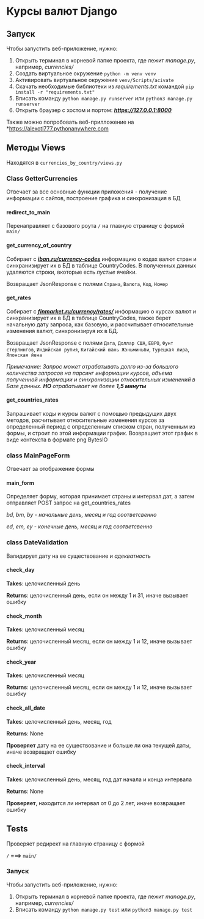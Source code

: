 # Курсы валют Django

## Запуск

Чтобы запустить веб-приложение, нужно:
1. Открыть терминал в корневой папке проекта, где лежит _manage.py_, например, _currencies/_
2. Создать виртуальное окружение `python -m venv venv`
3. Активировать виртуальное окружение `venv/Scripts/acivate`
4. Скачать необходимые библиотеки из _requirements.txt_ командой `pip install -r "requirements.txt"`
5. Вписать команду `python manage.py runserver` или  `python3 manage.py runserver`
6. Открыть браузер с хостом и портом: ***https://127.0.0.1:8000***

Также можно попробовать веб-прилложение на *https://alexotl777.pythonanywhere.com

## Методы Views

Находятся в `currencies_by_country/views.py`

### Class GetterCurrencies

Отвечает за все основные функции приложения - получение информации с сайтов, построение графика и синхронизация в БД

#### redirect_to_main

Перенаправляет с базового роута `/` на главную страницу с формой `main/`

#### get_currency_of_country

Собирает с ***[iban.ru/currency-codes](https://www.iban.ru/currency-codes)*** информацию о кодах валют стран и синхранизирует их в БД в таблице CountryCodes. В полученных данных удаляются строки, вкоторые есть _пустые_ ячейки. 

Возвращает JsonResponse с полями `Страна`, `Валюта`, `Код`, `Номер`

#### get_rates

Собирает с ***[finmarket.ru/currency/rates/](https://www.finmarket.ru/currency/rates/)*** информацию о курсах валют и синхранизирует их в БД в таблице CountryCodes, также берет начальную дату запроса, как базовую, и рассчитывает относительные изменения валют, синхронизируя их в БД.

Возвращает JsonResponse с полями `Дата`, `Доллар США`, `ЕВРО`, `Фунт стерлингов`, `Индийская рупия`, `Китайский юань Жэньминьби`, `Турецкая лира`, `Японская йена`

_Примечание: Запрос может отрабатывать долго из-за большого количества запросов на парсинг информации курсов, объема полученной информации и синхронизации относительных изменений в Базе данных. ***НО*** отрабатывает не более ***1,5 минуты***_

#### get_countries_rates

Запрашивает коды и курсы валют с помощью предыдущих двух методов, расчитывает относительные изменения курсов за определенный период с определенным списком стран, полученным из формы, и строит по этой информации график. Возвращает этот график в виде контекста в формате png BytesIO

### class MainPageForm

Отвечает за отображение формы

#### main_form

Определяет форму, которая принимает страны и интервал дат, а затем отправляет POST запрос на get_countries_rates

_bd, bm, by - начальные день, месяц и год соответсвенно_

_ed, em, ey - конечные день, месяц и год соответсвенно_

### class DateValidation

Валидирует дату на ее существование и _адекватность_

#### check_day

**Takes**: целочисленный день
        
**Returns**: целочисленный день, если он между 1 и 31, иначе вызывает ошибку

#### check_month

**Takes**: целочисленный месяц
        
**Returns**: целочисленный месяц, если он между 1 и 12, иначе вызывает ошибку

#### check_year

**Takes**: целочисленный месяц
        
**Returns**: целочисленный месяц, если он между 1 и 12, иначе вызывает ошибку

#### check_all_date

**Takes**: целочисленный день, месяц, год
        
**Returns**: None

**Проверяет** дату на ее существование и больше ли она текущей даты, иначе возвращает ошибку

#### check_interval

**Takes**: целочисленный день, месяц, год дат начала и конца интервала
        
**Returns**: None

**Проверяет**, находится ли интервал от 0 до 2 лет, иначе возвращает ошибку

## Tests

Проверяет редирект на главную страницу с формой

`/`   **===>**   `main/`

### Запуск

Чтобы запустить веб-приложение, нужно:
1. Открыть терминал в корневой папке проекта, где лежит _manage.py_, например, _currencies/_
2. Вписать команду `python manage.py test` или  `python3 manage.py test`
